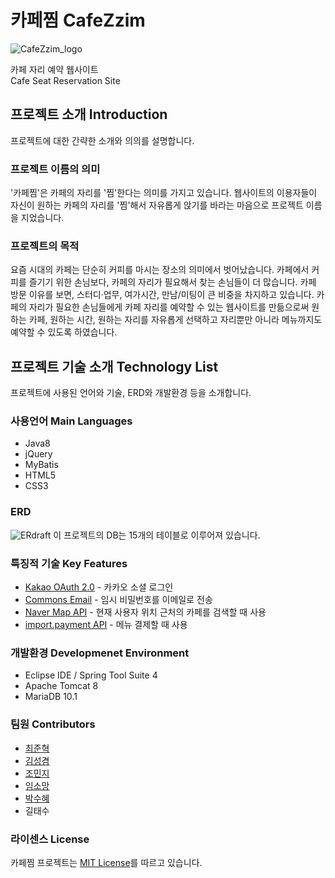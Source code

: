 # 카페찜 CafeZzim 
![CafeZzim_logo](https://user-images.githubusercontent.com/96097783/154017731-26dd44ed-704d-4c92-a6a5-d17e382400f2.png)

카페 자리 예약 웹사이트<br/>
Cafe Seat Reservation Site

## 프로젝트 소개 Introduction
<p>프로젝트에 대한 간략한 소개와 의의를 설명합니다.</p>

### 프로젝트 이름의 의미
'카페찜'은 카페의 자리를 '찜'한다는 의미를 가지고 있습니다. 웹사이트의 이용자들이 자신이 원하는 카페의 자리를 '찜'해서 자유롭게 앉기를 바라는 마음으로 프로젝트 이름을 지었습니다.

### 프로젝트의 목적
요즘 시대의 카페는 단순히 커피를 마시는 장소의 의미에서 벗어났습니다. 카페에서 커피를 즐기기 위한 손님보다, 카페의 자리가 필요해서 찾는 손님들이 더 많습니다. 
카페 방문 이유를 보면, 스터디·업무, 여가시간, 만남/미팅이 큰 비중을 차지하고 있습니다. 카페의 자리가 필요한 손님들에게 카페 자리를 예약할 수 있는 웹사이트를 만듦으로써 
원하는 카페, 원하는 시간, 원하는 자리를 자유롭게 선택하고 자리뿐만 아니라 메뉴까지도 예약할 수 있도록 하였습니다.

## 프로젝트 기술 소개 Technology List
프로젝트에 사용된 언어와 기술, ERD와 개발환경 등을 소개합니다.

### 사용언어 Main Languages
+ Java8
+ jQuery
+ MyBatis
+ HTML5
+ CSS3

### ERD
![ERdraft](https://user-images.githubusercontent.com/96097783/154021414-47b89e6f-bd01-4b94-8446-eb0cc23f8bfa.png)
이 프로젝트의 DB는 15개의 테이블로 이루어져 있습니다.

### 특징적 기술 Key Features
+ [Kakao OAuth 2.0](https://developers.kakao.com/docs/latest/ko/kakaologin/common#intro) - 카카오 소셜 로그인
+ [Commons Email](https://commons.apache.org/proper/commons-email/) - 임시 비밀번호를 이메일로 전송
+ [Naver Map API](https://www.ncloud.com/product/applicationService/maps) - 현재 사용자 위치 근처의 카페를 검색할 때 사용
+ [import.payment API](https://api.iamport.kr/) - 메뉴 결제할 때 사용

### 개발환경 Developmenet Environment
+ Eclipse IDE / Spring Tool Suite 4
+ Apache Tomcat 8
+ MariaDB 10.1

### 팀원 Contributors
+ [최준혁](https://github.com/jh0718)
+ [김성겸](https://github.com/skyeome)
+ [조민지](https://github.com/miiiiinji)
+ [임소망](https://github.com/doododi)
+ [박수혜](https://github.com/soohyepark)
+ 길태수

### 라이센스 License
카페찜 프로젝트는 [MIT License](https://github.com/CafeZzim/Cafezzim/blob/master/LICENSE)를 따르고 있습니다.
